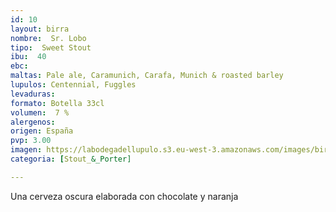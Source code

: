 ```yaml
---
id: 10
layout: birra
nombre:  Sr. Lobo
tipo:  Sweet Stout
ibu:  40
ebc:
maltas: Pale ale, Caramunich, Carafa, Munich & roasted barley
lupulos: Centennial, Fuggles
levaduras: 
formato: Botella 33cl
volumen:  7 %
alergenos: 
origen: España
pvp: 3.00
imagen: https://labodegadellupulo.s3.eu-west-3.amazonaws.com/images/birras/srlobo.jpg
categoria: [Stout_&_Porter]

---
```

Una cerveza oscura elaborada con chocolate y naranja





